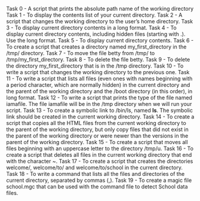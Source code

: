 Task 0 - A script that prints the absolute path name of the working directory
Task 1 - To display the contents list of your current directory. 
Task 2 - A script that changes the working directory to the user’s home directory.
Task 3 - To display current directory contents in a long format.
Task 4 - To display current directory contents, including hidden files (starting with .). Use the long format.
Task 5 - To display current directory contents.
Task 6 - To create a script that creates a directory named my_first_directory in the /tmp/ directory.
Task 7 - To move the file betty from /tmp/ to /tmp/my_first_directory.
Task 8 - To delete the file betty.
Task 9 - To delete the directory my_first_directory that is in the /tmp directory.
Task 10 - To write a script that changes the working directory to the previous one.
Task 11 - To write a script that lists all files (even ones with names beginning with a period character, which are normally hidden) in the current directory and the parent of the working directory and the /boot directory (in this order), in long format.
Task 12 - To write a script that prints the type of the file named iamafile. The file iamafile will be in the /tmp directory when we will run your script.
Task 13 - To create a symbolic link to /bin/ls, named __ls__. The symbolic link should be created in the current working directory.
Task 14 - To create a script that copies all the HTML files from the current working directory to the parent of the working directory, but only copy files that did not exist in the parent of the working directory or were newer than the versions in the parent of the working directory.
Task 15 - To create a script that moves all files beginning with an uppercase letter to the directory /tmp/u.
Task 16 - To create a script that deletes all files in the current working directory that end with the character ~. 
Task 17 - To create a script that creates the directories welcome/, welcome/to/ and welcome/to/school in the current directory.
Task 18 - To write a command that lists all the files and directories of the current directory, separated by commas (,).
Task 19 - To create a magic file school.mgc that can be used with the command file to detect School data files.
